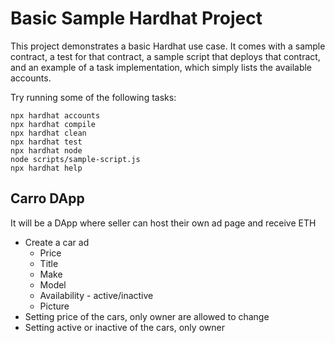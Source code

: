 # Basic Sample Hardhat Project

This project demonstrates a basic Hardhat use case. It comes with a sample contract, a test for that contract, a sample script that deploys that contract, and an example of a task implementation, which simply lists the available accounts.

Try running some of the following tasks:

```shell
npx hardhat accounts
npx hardhat compile
npx hardhat clean
npx hardhat test
npx hardhat node
node scripts/sample-script.js
npx hardhat help
```


## Carro DApp
It will be a DApp where seller can host their own ad page and receive ETH
- Create a car ad
  - Price
  - Title
  - Make
  - Model
  - Availability - active/inactive
  - Picture
- Setting price of the cars, only owner are allowed to change
- Setting active or inactive of the cars, only owner
